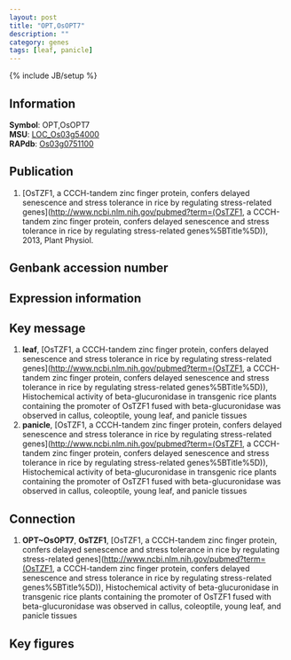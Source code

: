 ```yaml
---
layout: post
title: "OPT,OsOPT7"
description: ""
category: genes
tags: [leaf, panicle]
---
```

{% include JB/setup %}

## Information
__Symbol__: OPT,OsOPT7  
__MSU__: [LOC_Os03g54000](http://rice.plantbiology.msu.edu/cgi-bin/ORF_infopage.cgi?orf=LOC_Os03g54000)  
__RAPdb__: [Os03g0751100](http://rapdb.dna.affrc.go.jp/viewer/gbrowse_details/irgsp1?name=Os03g0751100)  

## Publication
1. [OsTZF1, a CCCH-tandem zinc finger protein, confers delayed senescence and stress tolerance in rice by regulating stress-related genes](http://www.ncbi.nlm.nih.gov/pubmed?term=(OsTZF1, a CCCH-tandem zinc finger protein, confers delayed senescence and stress tolerance in rice by regulating stress-related genes%5BTitle%5D)), 2013, Plant Physiol.

## Genbank accession number

## Expression information

## Key message
1. __leaf__, [OsTZF1, a CCCH-tandem zinc finger protein, confers delayed senescence and stress tolerance in rice by regulating stress-related genes](http://www.ncbi.nlm.nih.gov/pubmed?term=(OsTZF1, a CCCH-tandem zinc finger protein, confers delayed senescence and stress tolerance in rice by regulating stress-related genes%5BTitle%5D)),  Histochemical activity of beta-glucuronidase in transgenic rice plants containing the promoter of OsTZF1 fused with beta-glucuronidase was observed in callus, coleoptile, young leaf, and panicle tissues
2. __panicle__, [OsTZF1, a CCCH-tandem zinc finger protein, confers delayed senescence and stress tolerance in rice by regulating stress-related genes](http://www.ncbi.nlm.nih.gov/pubmed?term=(OsTZF1, a CCCH-tandem zinc finger protein, confers delayed senescence and stress tolerance in rice by regulating stress-related genes%5BTitle%5D)),  Histochemical activity of beta-glucuronidase in transgenic rice plants containing the promoter of OsTZF1 fused with beta-glucuronidase was observed in callus, coleoptile, young leaf, and panicle tissues

## Connection
1. __OPT~OsOPT7__, __OsTZF1__, [OsTZF1, a CCCH-tandem zinc finger protein, confers delayed senescence and stress tolerance in rice by regulating stress-related genes](http://www.ncbi.nlm.nih.gov/pubmed?term=(OsTZF1, a CCCH-tandem zinc finger protein, confers delayed senescence and stress tolerance in rice by regulating stress-related genes%5BTitle%5D)),  Histochemical activity of beta-glucuronidase in transgenic rice plants containing the promoter of OsTZF1 fused with beta-glucuronidase was observed in callus, coleoptile, young leaf, and panicle tissues

## Key figures


